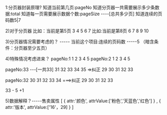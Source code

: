 1:分页器封装原理?
知道当前第几页:pageNo
知道分页器一共需要展示多少条数据:total
知道每一页需要展示数据个数:pageSize ----[总共多少页]
知道连续的页码数5|7


2)对于分页器
比如：当前是第5页
3  4  5  6  7
比如:当前是第8页
6 7  8 9 10



3)分页器情况需要考虑的？ -----
当前这个项目:连续的页码数 -----5 （暗含条件：分页器至少五页）


4)特殊情况考虑进来？
pageNo:1
1 2  3 4  5
pageNo:2
1   2  3  4 5

pageNo:33 ---[一共33]
31 32  33 34  35 =>纠正 29 30 31 32 33

pageNo:32
30 31 32 33 34 ===>纠正 29 30 31 32 33 

33 - 5 +1



5)数据解释？-----售卖属性
[
    {
      attr:'颜色',
      attrValue:['粉色','天蓝色','红色']
    }
    ,
    {
        attr:'版本',
        attrValue:['16'，29]
    }
]